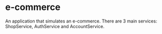 # e-commerce

An application that simulates an e-commerce. 
There are 3 main services: ShopService, AuthService and AccountService.
